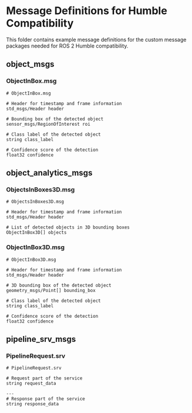 
# Message Definitions for Humble Compatibility

This folder contains example message definitions for the custom message packages needed for ROS 2 Humble compatibility.

## object_msgs

### ObjectInBox.msg
```
# ObjectInBox.msg

# Header for timestamp and frame information
std_msgs/Header header

# Bounding box of the detected object
sensor_msgs/RegionOfInterest roi

# Class label of the detected object
string class_label

# Confidence score of the detection
float32 confidence
```

## object_analytics_msgs

### ObjectsInBoxes3D.msg
```
# ObjectsInBoxes3D.msg

# Header for timestamp and frame information
std_msgs/Header header

# List of detected objects in 3D bounding boxes
ObjectInBox3D[] objects
```

### ObjectInBox3D.msg
```
# ObjectInBox3D.msg

# Header for timestamp and frame information
std_msgs/Header header

# 3D bounding box of the detected object
geometry_msgs/Point[] bounding_box

# Class label of the detected object
string class_label

# Confidence score of the detection
float32 confidence
```

## pipeline_srv_msgs

### PipelineRequest.srv
```
# PipelineRequest.srv

# Request part of the service
string request_data

---
# Response part of the service
string response_data